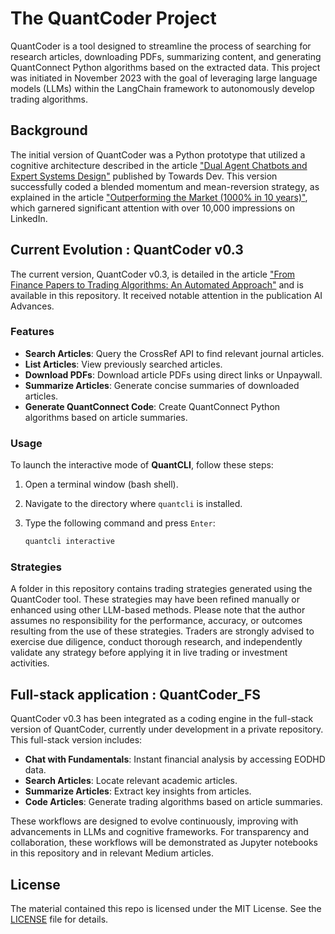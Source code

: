 # The QuantCoder Project  

QuantCoder is a tool designed to streamline the process of searching for research articles, downloading PDFs, summarizing content, and generating QuantConnect Python algorithms based on the extracted data. This project was initiated in November 2023 with the goal of leveraging large language models (LLMs) within the LangChain framework to autonomously develop trading algorithms.

## Background

The initial version of QuantCoder was a Python prototype that utilized a cognitive architecture described in the article ["Dual Agent Chatbots and Expert Systems Design"](https://towardsdev.com/dual-agent-chatbots-and-expert-systems-design-25e2cba434e9) published by Towards Dev. This version successfully coded a blended momentum and mean-reversion strategy, as explained in the article ["Outperforming the Market (1000% in 10 years)"](https://medium.com/coinmonks/how-to-outperform-the-market-fe151b944c77?sk=7066045abe12d5cf88c7edc80ec2679c), which garnered significant attention with over 10,000 impressions on LinkedIn.

## Current Evolution : QuantCoder v0.3

The current version, QuantCoder v0.3, is detailed in the article ["From Finance Papers to Trading Algorithms: An Automated Approach"](https://ai.gopubby.com/from-finance-papers-to-trading-algorithms-an-automated-approach-ccd2180ee306) and is available in this repository. It received notable attention in the publication AI Advances.

### Features

- **Search Articles**: Query the CrossRef API to find relevant journal articles.
- **List Articles**: View previously searched articles.
- **Download PDFs**: Download article PDFs using direct links or Unpaywall.
- **Summarize Articles**: Generate concise summaries of downloaded articles.
- **Generate QuantConnect Code**: Create QuantConnect Python algorithms based on article summaries.

### Usage

To launch the interactive mode of **QuantCLI**, follow these steps:

1. Open a terminal window (bash shell).
2. Navigate to the directory where `quantcli` is installed.
3. Type the following command and press `Enter`:

   ```bash
   quantcli interactive

### Strategies 

A folder in this repository contains trading strategies generated using the QuantCoder tool. These strategies may have been refined manually or enhanced using other LLM-based methods. Please note that the author assumes no responsibility for the performance, accuracy, or outcomes resulting from the use of these strategies. Traders are strongly advised to exercise due diligence, conduct thorough research, and independently validate any strategy before applying it in live trading or investment activities.

## Full-stack application : QuantCoder_FS 

QuantCoder v0.3 has been integrated as a coding engine in the full-stack version of QuantCoder, currently under development in a private repository. This full-stack version includes:

- **Chat with Fundamentals**: Instant financial analysis by accessing EODHD data.
- **Search Articles**: Locate relevant academic articles.
- **Summarize Articles**: Extract key insights from articles.
- **Code Articles**: Generate trading algorithms based on article summaries.

These workflows are designed to evolve continuously, improving with advancements in LLMs and cognitive frameworks. For transparency and collaboration, these workflows will be demonstrated as Jupyter notebooks in this repository and in relevant Medium articles.

## License

The material contained this repo is licensed under the MIT License. See the [LICENSE](LICENSE) file for details.


